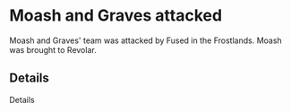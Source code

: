 # Moash and Graves attacked
Moash and Graves' team was attacked by Fused in the Frostlands. Moash was brought to Revolar.

## Details
Details
